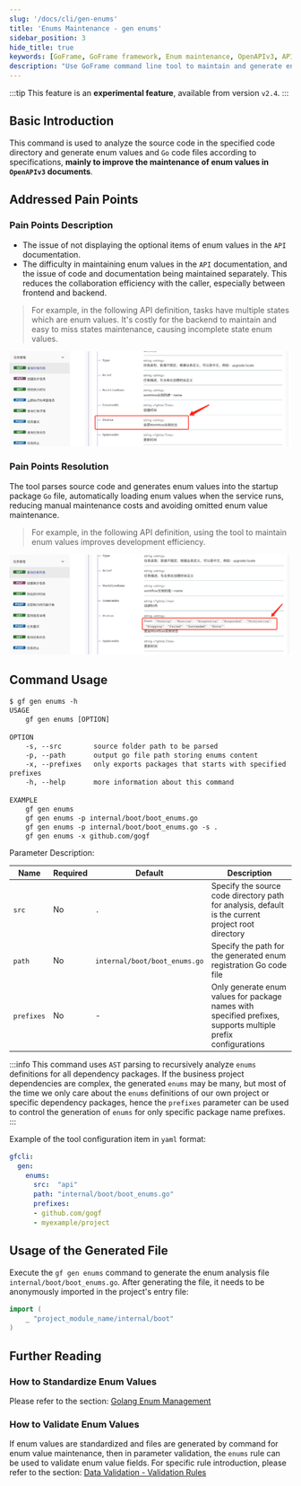 ```yaml
---
slug: '/docs/cli/gen-enums'
title: 'Enums Maintenance - gen enums'
sidebar_position: 3
hide_title: true
keywords: [GoFrame, GoFrame framework, Enum maintenance, OpenAPIv3, API documentation, Enum values, Source code analysis, Command line tool, Development efficiency, Data validation]
description: "Use GoFrame command line tool to maintain and generate enum value information, especially for enum parameters in OpenAPIv3 documents. Automatically generate and load enum values by parsing source code to reduce manual maintenance costs, improve development efficiency, and enhance collaboration between backend and frontend."
---
```

:::tip
This feature is an **experimental feature**, available from version `v2.4`.
:::
## Basic Introduction

This command is used to analyze the source code in the specified code directory and generate enum values and `Go` code files according to specifications, **mainly to improve the maintenance of enum values in `OpenAPIv3` documents**.

## Addressed Pain Points

### Pain Points Description

- The issue of not displaying the optional items of enum values in the `API` documentation.
- The difficulty in maintaining enum values in the `API` documentation, and the issue of code and documentation being maintained separately. This reduces the collaboration efficiency with the caller, especially between frontend and backend.

> For example, in the following API definition, tasks have multiple states which are enum values. It's costly for the backend to maintain and easy to miss states maintenance, causing incomplete state enum values.

![](/markdown/3e2d58612c094dcf26ed2f17371ae482.png)

### Pain Points Resolution

The tool parses source code and generates enum values into the startup package `Go` file, automatically loading enum values when the service runs, reducing manual maintenance costs and avoiding omitted enum value maintenance.

> For example, in the following API definition, using the tool to maintain enum values improves development efficiency.

![](/markdown/4f5b0d82a3fa65b8c83fcd3f93a8c02a.png)

## Command Usage

```text
$ gf gen enums -h
USAGE
    gf gen enums [OPTION]

OPTION
    -s, --src        source folder path to be parsed
    -p, --path       output go file path storing enums content
    -x, --prefixes   only exports packages that starts with specified prefixes
    -h, --help       more information about this command

EXAMPLE
    gf gen enums
    gf gen enums -p internal/boot/boot_enums.go
    gf gen enums -p internal/boot/boot_enums.go -s .
    gf gen enums -x github.com/gogf
```

Parameter Description:

| Name | Required | Default | Description |
| --- | --- | --- | --- |
| `src` | No | `.` | Specify the source code directory path for analysis, default is the current project root directory |
| `path` | No | `internal/boot/boot_enums.go` | Specify the path for the generated enum registration Go code file |
| `prefixes` | No | - | Only generate enum values for package names with specified prefixes, supports multiple prefix configurations |

:::info
This command uses `AST` parsing to recursively analyze `enums` definitions for all dependency packages. If the business project dependencies are complex, the generated `enums` may be many, but most of the time we only care about the `enums` definitions of our own project or specific dependency packages, hence the `prefixes` parameter can be used to control the generation of `enums` for only specific package name prefixes.
:::

Example of the tool configuration item in `yaml` format:
```yaml title="hack/config.yaml"
gfcli:
  gen:
    enums:
      src:  "api"
      path: "internal/boot/boot_enums.go"
      prefixes: 
      - github.com/gogf
      - myexample/project
```

## Usage of the Generated File

Execute the `gf gen enums` command to generate the enum analysis file `internal/boot/boot_enums.go`. After generating the file, it needs to be anonymously imported in the project's entry file:

```go
import (
    _ "project_module_name/internal/boot"
)
```

## Further Reading

### How to Standardize Enum Values

Please refer to the section: [Golang Enum Management](../../框架设计/Golang枚举值管理.md)

### How to Validate Enum Values

If enum values are standardized and files are generated by command for enum value maintenance, then in parameter validation, the `enums` rule can be used to validate enum value fields. For specific rule introduction, please refer to the section: [Data Validation - Validation Rules](../../核心组件/数据校验/数据校验-校验规则.md)